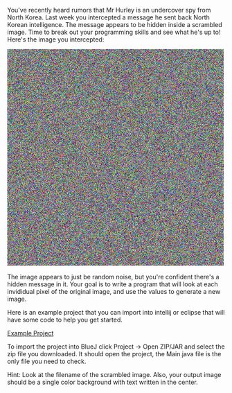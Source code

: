 You've recently heard rumors that Mr Hurley is an undercover spy from North Korea. Last week you intercepted a message he sent back North Korean intelligence. The message appears to be hidden inside a scrambled image. Time to break out your programming skills and see what he's up to! Here's the image you intercepted:

![Scrambled message](odds_and_evens.png "Scrambled message")

The image appears to just be random noise, but you're confident there's a hidden message in it. Your goal is to write a program that will look at each invididual pixel of the original image, and use the values to generate a new image. 

Here is an example project that you can import into intellij or eclipse that will have some code to help you get started.

[Example Project](SecretChallenge1.zip)

To import the project into BlueJ click Project -> Open ZIP/JAR and select the zip file you downloaded. It should open the project, the Main.java file is the only file you need to check.

Hint: Look at the filename of the scrambled image. Also, your output image should be a single color background with text written in the center.
